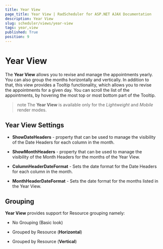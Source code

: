 ```yaml
---
title: Year View
page_title: Year View | RadScheduler for ASP.NET AJAX Documentation
description: Year View
slug: scheduler/views/year-view
tags: year,view
published: True
position: 9
---
```


# Year View



The **Year View** allows you to revise and manage the appointments yearly. You can also group the months horizontally and vertically.
In addition to that, this view provides a Tooltip functionality, which allows you to revise the appointments for a given day. You can scroll the list of the appointments, by hovering the most top or most bottom part of the Tooltip.

>note The **Year View** is available only for the *Lightweight* and *Mobile* render modes.
>

## Year View Settings

* **ShowDateHeaders** - property that can be used to manage the visibility of the Date Headers for each column in the month.

* **ShowMonthHeaders** - property that can be used to manage the visibility of the Month Headers for the months of the Year View.

* **ColumnHeaderDateFormat** - Sets the date format for the Date Headers for each column in the month.

* **MonthHeaderDateFormat** - Sets the date format for the months listed in the Year View.

## Grouping

**Year View** provides support for Resource grouping namely:

* No Grouping (Basic look)
<!--![scheduler-views-yearviewnogrouping.png](images/scheduler-views-yearviewnogrouping.png)-->

* Grouped by Resource (**Horizontal**)
<!--![scheduler-views-monthview-horizontalgroupingbyresource](images/scheduler-views-monthview-horizontalgroupingbyresource.png)-->

* Grouped by Resource (**Vertical**)
<!--![scheduler-views-yearview-verticalresources.png](images/scheduler-views-yearview-verticalresources.png)-->


